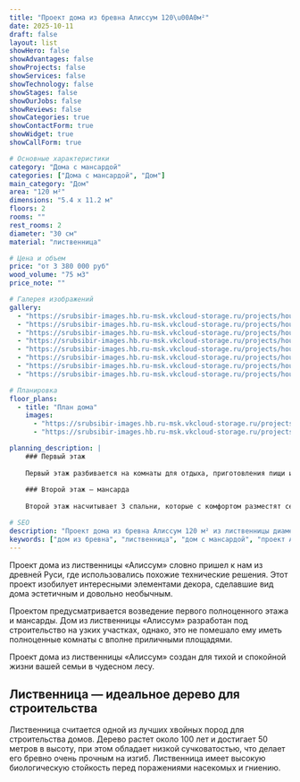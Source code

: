 ```yaml
---
title: "Проект дома из бревна Алиссум 120\u00A0м²"
date: 2025-10-11
draft: false
layout: list
showHero: false
showAdvantages: false
showProjects: false
showServices: false
showTechnology: false
showStages: false
showOurJobs: false
showReviews: false
showCategories: true
showContactForm: true
showWidget: true
showCallForm: true

# Основные характеристики
category: "Дома с мансардой"
categories: ["Дома с мансардой", "Дом"]
main_category: "Дом"
area: "120 м²"
dimensions: "5.4 х 11.2 м"
floors: 2
rooms: ""
rest_rooms: 2
diameter: "30 см"
material: "лиственница"

# Цена и объем
price: "от 3 380 000 руб"
wood_volume: "75 м3"
price_note: ""

# Галерея изображений
gallery:
  - "https://srubsibir-images.hb.ru-msk.vkcloud-storage.ru/projects/houses/allisum-120/allisum-120-1.jpg"
  - "https://srubsibir-images.hb.ru-msk.vkcloud-storage.ru/projects/houses/allisum-120/allisum-120-2.jpg"
  - "https://srubsibir-images.hb.ru-msk.vkcloud-storage.ru/projects/houses/allisum-120/allisum-120-3.jpg"
  - "https://srubsibir-images.hb.ru-msk.vkcloud-storage.ru/projects/houses/allisum-120/allisum-120-4.jpg"
  - "https://srubsibir-images.hb.ru-msk.vkcloud-storage.ru/projects/houses/allisum-120/allisum-120-5.jpg"
  - "https://srubsibir-images.hb.ru-msk.vkcloud-storage.ru/projects/houses/allisum-120/allisum-120-6.jpg"
  - "https://srubsibir-images.hb.ru-msk.vkcloud-storage.ru/projects/houses/allisum-120/allisum-120-7.jpg"
  - "https://srubsibir-images.hb.ru-msk.vkcloud-storage.ru/projects/houses/allisum-120/allisum-120-8.jpg"

# Планировка
floor_plans:
  - title: "План дома"
    images:
      - "https://srubsibir-images.hb.ru-msk.vkcloud-storage.ru/projects/houses/allisum-120/allisum-120-7.jpg"
      - "https://srubsibir-images.hb.ru-msk.vkcloud-storage.ru/projects/houses/allisum-120/allisum-120-8.jpg"

planning_description: |
    ### Первый этаж
    
    Первый этаж разбивается на комнаты для отдыха, приготовления пищи и технической зоны, которая будет обеспечивать дом теплом, водой и электричеством.
    
    ### Второй этаж – мансарда
    
    Второй этаж насчитывает 3 спальни, которые с комфортом разместят семью из 4 человек.

# SEO
description: "Проект дома из бревна Алиссум 120 м² из лиственницы диаметром 30 см. Дом с мансардой для узких участков, идеален для семьи из 4 человек."
keywords: ["дом из бревна", "лиственница", "дом с мансардой", "проект Алиссум", "120 м²", "дом для узкого участка", "древнерусский стиль"]
---
```


Проект дома из лиственницы «Алиссум» словно пришел к нам из древней Руси, где использовались похожие технические решения. Этот проект изобилует интересными элементами декора, сделавшие вид дома эстетичным и довольно необычным.

Проектом предусматривается возведение первого полноценного этажа и мансарды. Дом из лиственницы «Алиссум» разработан под строительство на узких участках, однако, это не помешало ему иметь полноценные комнаты с вполне приличными площадями.

Проект дома из лиственницы «Алиссум» создан для тихой и спокойной жизни вашей семьи в чудесном лесу.

## Лиственница — идеальное дерево для строительства

Лиственница считается одной из лучших хвойных пород для строительства домов. Дерево растет около 100 лет и достигает 50 метров в высоту, при этом обладает низкой сучковатостью, что делает его бревно очень прочным на изгиб. Лиственница имеет высокую биологическую стойкость перед поражениями насекомых и гниению.